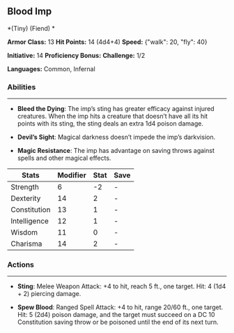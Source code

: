 ## Blood Imp
*(Tiny) (Fiend) *

**Armor Class:** 13
**Hit Points:** 14 (4d4+4)
**Speed:** {"walk": 20, "fly": 40}

**Initiative:** 14
**Proficiency Bonus:**
**Challenge:** 1/2

**Languages:** Common, Infernal

### Abilities
 --- 
- **Bleed the Dying**: The imp’s sting has greater efficacy against injured creatures. When the imp hits a creature that doesn’t have all its hit points with its sting, the sting deals an extra 1d4 poison damage.

- **Devil’s Sight**: Magical darkness doesn’t impede the imp’s darkvision.

- **Magic Resistance**: The imp has advantage on saving throws against spells and other magical effects.



| Stats | Modifier | Stat | Save
| ---- | ---- | ---- | ---- |
| Strength | 6 | -2 | - |
| Dexterity | 14 | 2 | - |
| Constitution | 13 | 1 | - |
| Intelligence | 12 | 1 | - |
| Wisdom | 11 | 0 | - |
| Charisma | 14 | 2 | - |

### Actions
 --- 
- **Sting**: Melee Weapon Attack: +4 to hit, reach 5 ft., one target. Hit: 4 (1d4 + 2) piercing damage.

- **Spew Blood**: Ranged Spell Attack: +4 to hit, range 20/60 ft., one target. Hit: 5 (2d4) poison damage, and the target must succeed on a DC 10 Constitution saving throw or be poisoned until the end of its next turn.

